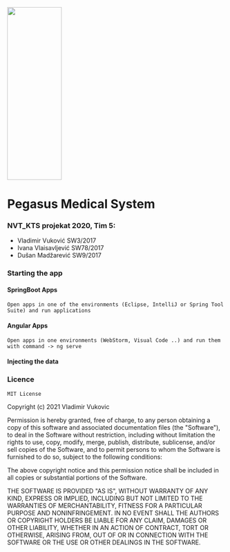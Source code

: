 <img src="https://user-images.githubusercontent.com/45330563/114599059-e4a35600-9c92-11eb-9b9d-e92e53bccd1b.png" width="50%" height="400px">

# Pegasus Medical System
 
 
### NVT_KTS projekat 2020, Tim 5:
* Vladimir Vuković SW3/2017
* Ivana Vlaisavljević SW78/2017
* Dušan Madžarević SW9/2017

### Starting the app
#### SpringBoot Apps
    Open apps in one of the environments (Eclipse, IntelliJ or Spring Tool Suite) and run applications

#### Angular Apps
    Open apps in one environments (WebStorm, Visual Code ..) and run them with command -> ng serve

#### Injecting the data
    
    
### Licence
    MIT License

Copyright (c) 2021 Vladimir Vukovic

Permission is hereby granted, free of charge, to any person obtaining a copy
of this software and associated documentation files (the "Software"), to deal
in the Software without restriction, including without limitation the rights
to use, copy, modify, merge, publish, distribute, sublicense, and/or sell
copies of the Software, and to permit persons to whom the Software is
furnished to do so, subject to the following conditions:

The above copyright notice and this permission notice shall be included in all
copies or substantial portions of the Software.

THE SOFTWARE IS PROVIDED "AS IS", WITHOUT WARRANTY OF ANY KIND, EXPRESS OR
IMPLIED, INCLUDING BUT NOT LIMITED TO THE WARRANTIES OF MERCHANTABILITY,
FITNESS FOR A PARTICULAR PURPOSE AND NONINFRINGEMENT. IN NO EVENT SHALL THE
AUTHORS OR COPYRIGHT HOLDERS BE LIABLE FOR ANY CLAIM, DAMAGES OR OTHER
LIABILITY, WHETHER IN AN ACTION OF CONTRACT, TORT OR OTHERWISE, ARISING FROM,
OUT OF OR IN CONNECTION WITH THE SOFTWARE OR THE USE OR OTHER DEALINGS IN THE
SOFTWARE.

